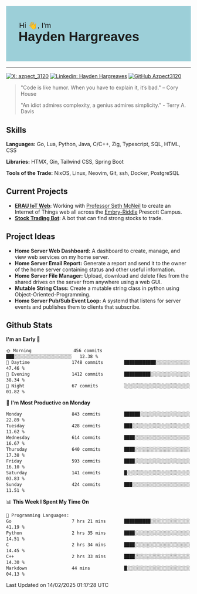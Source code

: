 ![Hayden Hargreaves](https://github.com/Azpect3120/Azpect3120/blob/master/download.png?raw=true)

<hr>

[![X: azpect_3120](https://img.shields.io/twitter/follow/azpect_3120?style=social)](https://x.com/azpect_3120)
[![Linkedin: Hayden Hargreaves](https://img.shields.io/badge/-Hayden%20Hargreaves-blue?style=flat-square&logo=Linkedin&logoColor=white&link=https://www.linkedin.com/in/hayden-hargreaves-37b2802a4/)](https://www.linkedin.com/in/hayden-hargreaves-37b2802a4/)
[![GitHub Azpect3120](https://img.shields.io/github/followers/azpect3120?label=follow&style=social)](https://github.com/azpect3120)

> "Code is like humor. When you have to explain it, it’s bad." – Cory House
> 
> "An idiot admires complexity, a genius admires simplicity." - Terry A. Davis


## Skills
**Languages:** Go, Lua, Python, Java, C/C++, Zig, Typescript, SQL, HTML, CSS 

**Libraries:** HTMX, Gin, Tailwind CSS, Spring Boot

**Tools of the Trade:** NixOS, Linux, Neovim, Git, ssh, Docker, PostgreSQL


## Current Projects 
- **[ERAU IoT Web](https://github.com/Azpect3120/InternetOfThings)**: Working with [Professor Seth McNeil](https://github.com/semcneil) to create an Internet of Things web all across the [Embry-Riddle](https://erau.edu) Prescott Campus.
- **[Stock Trading Bot](https://github.com/Azpect3120/TradingBot)**: A bot that can find strong stocks to trade.


## Project Ideas
- **Home Server Web Dashboard:** A dashboard to create, manage, and view web services on my home server.
- **Home Server Email Report:** Generate a report and send it to the owner of the home server containing status and other useful information.
- **Home Server File Manager:** Upload, download and delete files from the shared drives on the server from anywhere using a web GUI.
- **Mutable String Class:** Create a mutable string class in python using Object-Oriented-Programming.
- **Home Server Pub/Sub Event Loop:** A systemd that listens for server events and publishes them to clients that subscribe.


## Github Stats

<!--START_SECTION:waka-->
**I'm an Early 🐤** 

```text
🌞 Morning                456 commits         ███░░░░░░░░░░░░░░░░░░░░░░   12.38 % 
🌆 Daytime                1748 commits        ████████████░░░░░░░░░░░░░   47.46 % 
🌃 Evening                1412 commits        ██████████░░░░░░░░░░░░░░░   38.34 % 
🌙 Night                  67 commits          ░░░░░░░░░░░░░░░░░░░░░░░░░   01.82 % 
```
📅 **I'm Most Productive on Monday** 

```text
Monday                   843 commits         ██████░░░░░░░░░░░░░░░░░░░   22.89 % 
Tuesday                  428 commits         ███░░░░░░░░░░░░░░░░░░░░░░   11.62 % 
Wednesday                614 commits         ████░░░░░░░░░░░░░░░░░░░░░   16.67 % 
Thursday                 640 commits         ████░░░░░░░░░░░░░░░░░░░░░   17.38 % 
Friday                   593 commits         ████░░░░░░░░░░░░░░░░░░░░░   16.10 % 
Saturday                 141 commits         █░░░░░░░░░░░░░░░░░░░░░░░░   03.83 % 
Sunday                   424 commits         ███░░░░░░░░░░░░░░░░░░░░░░   11.51 % 
```


📊 **This Week I Spent My Time On** 

```text
💬 Programming Languages: 
Go                       7 hrs 21 mins       ██████████░░░░░░░░░░░░░░░   41.19 % 
Python                   2 hrs 35 mins       ████░░░░░░░░░░░░░░░░░░░░░   14.51 % 
C                        2 hrs 34 mins       ████░░░░░░░░░░░░░░░░░░░░░   14.45 % 
C++                      2 hrs 33 mins       ████░░░░░░░░░░░░░░░░░░░░░   14.30 % 
Markdown                 44 mins             █░░░░░░░░░░░░░░░░░░░░░░░░   04.13 % 
```


 Last Updated on 14/02/2025 01:17:28 UTC
<!--END_SECTION:waka-->
